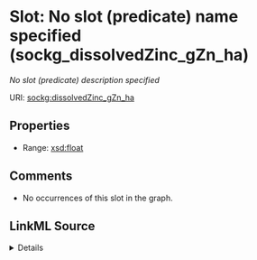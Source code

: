 

# Slot: No slot (predicate) name specified (sockg_dissolvedZinc_gZn_ha)


_No slot (predicate) description specified_







URI: [sockg:dissolvedZinc_gZn_ha](https://idir.uta.edu/sockg-ontology/docs/dissolvedZinc_gZn_ha)



<!-- no inheritance hierarchy -->








## Properties

* Range: [xsd:float](http://www.w3.org/2001/XMLSchema#float)





## Comments

* No occurrences of this slot in the graph.



## LinkML Source

<details>

```yaml
name: sockg_dissolvedZinc_gZn_ha
description: No slot (predicate) description specified
title: No slot (predicate) name specified
comments:
- No occurrences of this slot in the graph.
from_schema: soc-kg
rank: 1000
domain: sockg_WaterQualityArea
slot_uri: sockg:dissolvedZinc_gZn_ha
alias: sockg_dissolvedZinc_gZn_ha
range: float

```
</details>